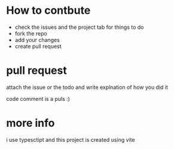 # How to contbute

- check the issues and the project tab for things to do
- fork the repo
- add your changes
- create pull request

# pull request

attach the issue or the todo and write explnation of how you did it

code comment is a puls :)

# more info

i use typesctipt and this project is created using vite
